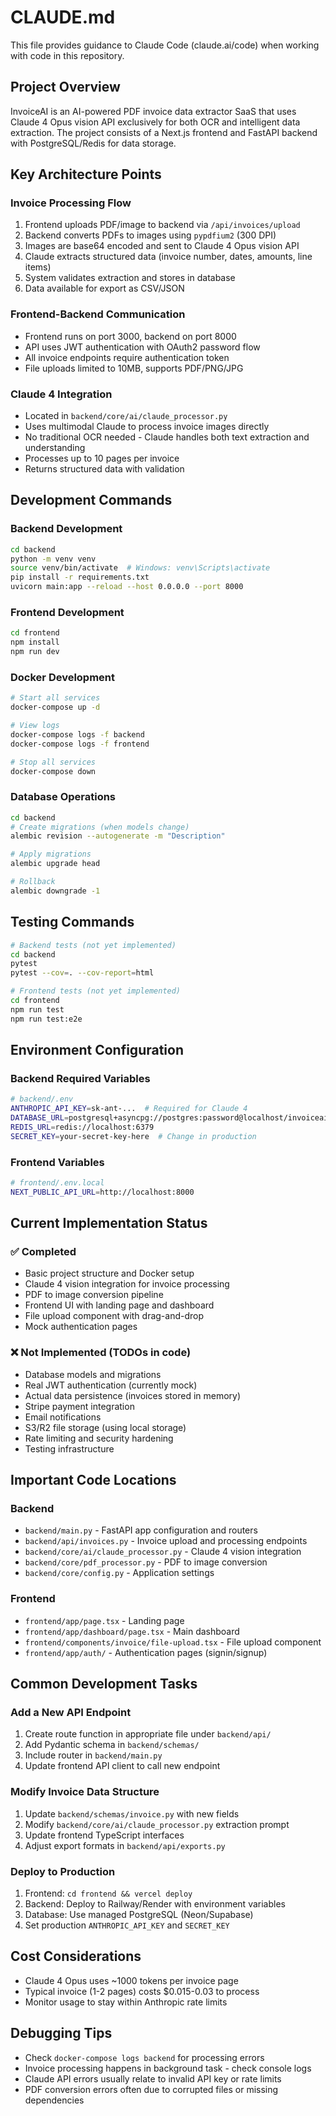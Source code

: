 # CLAUDE.md

This file provides guidance to Claude Code (claude.ai/code) when working with code in this repository.

## Project Overview

InvoiceAI is an AI-powered PDF invoice data extractor SaaS that uses Claude 4 Opus vision API exclusively for both OCR and intelligent data extraction. The project consists of a Next.js frontend and FastAPI backend with PostgreSQL/Redis for data storage.

## Key Architecture Points

### Invoice Processing Flow
1. Frontend uploads PDF/image to backend via `/api/invoices/upload`
2. Backend converts PDFs to images using `pypdfium2` (300 DPI)
3. Images are base64 encoded and sent to Claude 4 Opus vision API
4. Claude extracts structured data (invoice number, dates, amounts, line items)
5. System validates extraction and stores in database
6. Data available for export as CSV/JSON

### Frontend-Backend Communication
- Frontend runs on port 3000, backend on port 8000
- API uses JWT authentication with OAuth2 password flow
- All invoice endpoints require authentication token
- File uploads limited to 10MB, supports PDF/PNG/JPG

### Claude 4 Integration
- Located in `backend/core/ai/claude_processor.py`
- Uses multimodal Claude to process invoice images directly
- No traditional OCR needed - Claude handles both text extraction and understanding
- Processes up to 10 pages per invoice
- Returns structured data with validation

## Development Commands

### Backend Development
```bash
cd backend
python -m venv venv
source venv/bin/activate  # Windows: venv\Scripts\activate
pip install -r requirements.txt
uvicorn main:app --reload --host 0.0.0.0 --port 8000
```

### Frontend Development
```bash
cd frontend
npm install
npm run dev
```

### Docker Development
```bash
# Start all services
docker-compose up -d

# View logs
docker-compose logs -f backend
docker-compose logs -f frontend

# Stop all services
docker-compose down
```

### Database Operations
```bash
cd backend
# Create migrations (when models change)
alembic revision --autogenerate -m "Description"

# Apply migrations
alembic upgrade head

# Rollback
alembic downgrade -1
```

## Testing Commands
```bash
# Backend tests (not yet implemented)
cd backend
pytest
pytest --cov=. --cov-report=html

# Frontend tests (not yet implemented)
cd frontend
npm run test
npm run test:e2e
```

## Environment Configuration

### Backend Required Variables
```bash
# backend/.env
ANTHROPIC_API_KEY=sk-ant-...  # Required for Claude 4
DATABASE_URL=postgresql+asyncpg://postgres:password@localhost/invoiceai
REDIS_URL=redis://localhost:6379
SECRET_KEY=your-secret-key-here  # Change in production
```

### Frontend Variables
```bash
# frontend/.env.local
NEXT_PUBLIC_API_URL=http://localhost:8000
```

## Current Implementation Status

### ✅ Completed
- Basic project structure and Docker setup
- Claude 4 vision integration for invoice processing
- PDF to image conversion pipeline
- Frontend UI with landing page and dashboard
- File upload component with drag-and-drop
- Mock authentication pages

### ❌ Not Implemented (TODOs in code)
- Database models and migrations
- Real JWT authentication (currently mock)
- Actual data persistence (invoices stored in memory)
- Stripe payment integration
- Email notifications
- S3/R2 file storage (using local storage)
- Rate limiting and security hardening
- Testing infrastructure

## Important Code Locations

### Backend
- `backend/main.py` - FastAPI app configuration and routers
- `backend/api/invoices.py` - Invoice upload and processing endpoints
- `backend/core/ai/claude_processor.py` - Claude 4 vision integration
- `backend/core/pdf_processor.py` - PDF to image conversion
- `backend/core/config.py` - Application settings

### Frontend
- `frontend/app/page.tsx` - Landing page
- `frontend/app/dashboard/page.tsx` - Main dashboard
- `frontend/components/invoice/file-upload.tsx` - File upload component
- `frontend/app/auth/` - Authentication pages (signin/signup)

## Common Development Tasks

### Add a New API Endpoint
1. Create route function in appropriate file under `backend/api/`
2. Add Pydantic schema in `backend/schemas/`
3. Include router in `backend/main.py`
4. Update frontend API client to call new endpoint

### Modify Invoice Data Structure
1. Update `backend/schemas/invoice.py` with new fields
2. Modify `backend/core/ai/claude_processor.py` extraction prompt
3. Update frontend TypeScript interfaces
4. Adjust export formats in `backend/api/exports.py`

### Deploy to Production
1. Frontend: `cd frontend && vercel deploy`
2. Backend: Deploy to Railway/Render with environment variables
3. Database: Use managed PostgreSQL (Neon/Supabase)
4. Set production `ANTHROPIC_API_KEY` and `SECRET_KEY`

## Cost Considerations
- Claude 4 Opus uses ~1000 tokens per invoice page
- Typical invoice (1-2 pages) costs $0.015-0.03 to process
- Monitor usage to stay within Anthropic rate limits

## Debugging Tips
- Check `docker-compose logs backend` for processing errors
- Invoice processing happens in background task - check console logs
- Claude API errors usually relate to invalid API key or rate limits
- PDF conversion errors often due to corrupted files or missing dependencies